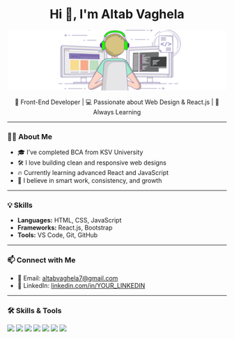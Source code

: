 <h1 align="center">Hi 👋, I'm Altab Vaghela</h1>

<img src="https://raw.githubusercontent.com/leorrose/leorrose/master/readme_header.gif">

<p align="center">
  🚀 Front-End Developer | 💻 Passionate about Web Design & React.js | 🌱 Always Learning  
</p>

---

### 👨‍💻 About Me

- 🎓 I’ve completed BCA from KSV University
- 🛠️ I love building clean and responsive web designs
- 🔥 Currently learning advanced React and JavaScript
- 🎯 I believe in smart work, consistency, and growth

---

### 💡 Skills

- **Languages:** HTML, CSS, JavaScript  
- **Frameworks:** React.js, Bootstrap  
- **Tools:** VS Code, Git, GitHub  

---

### 📫 Connect with Me

- 📧 Email: altabvaghela7@gmail.com  
- 💼 LinkedIn: [linkedin.com/in/YOUR_LINKEDIN](https://linkedin.com/in/YOUR_LINKEDIN)

---


### 🛠️ Skills & Tools

<p>
  <img src="https://img.icons8.com/color/48/html-5.png" width="40px"/>
  <img src="https://img.icons8.com/color/48/css3.png" width="40px"/>
  <img src="https://img.icons8.com/color/48/javascript.png" width="40px"/>
  <img src="https://img.icons8.com/color/48/bootstrap.png" width="40px"/>
  <img src="https://img.icons8.com/color/48/react-native.png" width="40px"/>
  <img src="https://img.icons8.com/color/48/git.png" width="40px"/>
  <img src="https://img.icons8.com/ios-glyphs/48/000000/github.png" width="40px"/>
</p>
